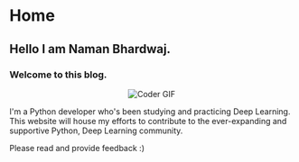 # Home
## Hello I am Naman Bhardwaj. 
### Welcome to this blog. 


<p align="center">
  <img src="https://media.giphy.com/media/3o7TKGAJ7CLp95cNI4/giphy.gif" alt="Coder GIF">
</p>

I'm a Python developer who's been studying and practicing Deep Learning. This website will house my efforts to contribute to the ever-expanding and supportive Python, Deep Learning community.

<!-- ![Image](https://giant.gfycat.com/DelayedDapperArabianhorse.mp4) -->


Please read and provide feedback :)


